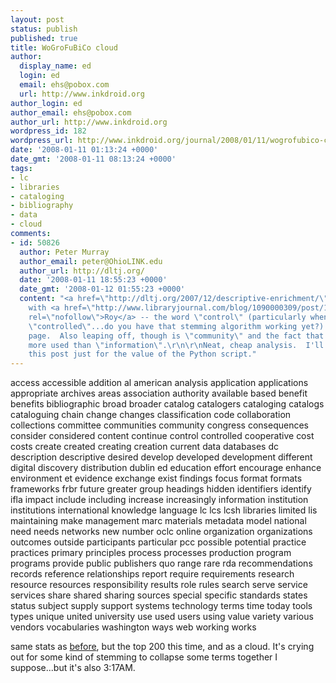 ```yaml
---
layout: post
status: publish
published: true
title: WoGroFuBiCo cloud
author:
  display_name: ed
  login: ed
  email: ehs@pobox.com
  url: http://www.inkdroid.org
author_login: ed
author_email: ehs@pobox.com
author_url: http://www.inkdroid.org
wordpress_id: 182
wordpress_url: http://www.inkdroid.org/journal/2008/01/11/wogrofubico-cloud/
date: '2008-01-11 01:13:24 +0000'
date_gmt: '2008-01-11 08:13:24 +0000'
tags:
- lc
- libraries
- cataloging
- bibliography
- data
- cloud
comments:
- id: 50826
  author: Peter Murray
  author_email: peter@OhioLINK.edu
  author_url: http://dltj.org/
  date: '2008-01-11 18:55:23 +0000'
  date_gmt: '2008-01-12 01:55:23 +0000'
  content: "<a href=\"http://dltj.org/2007/12/descriptive-enrichment/\" rel=\"nofollow\">I'm</a>
    with <a href=\"http://www.libraryjournal.com/blog/1090000309/post/1920018592.html\"
    rel=\"nofollow\">Roy</a> -- the word \"control\" (particularly when combined with
    \"controlled\"...do you have that stemming algorithm working yet?) leaps off the
    page.  Also leaping off, though is \"community\" and the fact that \"data\" is
    more used than \"information\".\r\n\r\nNeat, cheap analysis.  I'll have to bookmark
    this post just for the value of the Python script."
---
```


<style>
<!--<br />
span.tagcloud0 { font-size: 1.0em; padding: 0em; color: #ACC1F3; z-index: 10;<br />
position: relative}<br />
span.tagcloud0 a {text-decoration: none;  color: #ACC1F3;}<br />
span.tagcloud1 { font-size: 1.4em; padding: 0em; color: #ACC1F3; z-index: 9;<br />
position: relative}<br />
span.tagcloud1 a {text-decoration: none; color: #ACC1F3;}<br />
span.tagcloud2 { font-size: 1.8em; padding: 0em; color: #86A0DC; z-index: 8;<br />
position: relative}<br />
span.tagcloud2 a {text-decoration: none; color: #86A0DC;}<br />
span.tagcloud3 { font-size: 2.2em; padding: 0em; color: #86A0DC; z-index: 7;<br />
position: relative}<br />
span.tagcloud3 a {text-decoration: none; color: #86A0DC;}<br />
span.tagcloud4 { font-size: 2.6em; padding: 0em; color: #607EC5; z-index: 6;<br />
position: relative}<br />
span.tagcloud4 a {text-decoration: none; color: #607EC5;}<br />
span.tagcloud5 { font-size: 3.0em; padding: 0em; color: #607EC5; z-index: 5;<br />
position: relative}<br />
span.tagcloud5 a {text-decoration: none; color: #607EC5;}<br />
span.tagcloud6 { font-size: 3.3em; padding: 0em; color: #4C6DB9; z-index: 4;<br />
position: relative}<br />
span.tagcloud6 a {text-decoration: none; color: #4C6DB9;}<br />
span.tagcloud7 { font-size: 3.6em; padding: 0em; color: #395CAE; z-index: 3;<br />
position: relative}<br />
span.tagcloud7 a {text-decoration: none; color: #395CAE;}<br />
span.tagcloud8 { font-size: 3.9em; padding: 0em; color: #264CA2; z-index: 2;<br />
position: relative}<br />
span.tagcloud8 a {text-decoration: none; color: #264CA2;}<br />
span.tagcloud9 { font-size: 4.2em; padding: 0em; color: #133B97; z-index: 1;<br />
position: relative}<br />
span.tagcloud9 a {text-decoration: none; color: #133B97;}<br />
span.tagcloud10 { font-size: 4.5em; padding: 0em; color: #002A8B; z-index: 0;<br />
position: relative}<br />
span.tagcloud10 a {text-decoration: none; color: #002A8B;}<br />
//--><br />
</style>
<p><span class="tagcloud1">access</span> <span class="tagcloud0">accessible</span> <span class="tagcloud0">addition</span> <span class="tagcloud0">al</span> <span class="tagcloud0">american</span> <span class="tagcloud0">analysis</span> <span class="tagcloud0">application</span> <span class="tagcloud0">applications</span> <span class="tagcloud0">appropriate</span> <span class="tagcloud0">archives</span> <span class="tagcloud0">areas</span> <span class="tagcloud0">association</span> <span class="tagcloud1">authority</span> <span class="tagcloud1">available</span> <span class="tagcloud0">based</span> <span class="tagcloud0">benefit</span> <span class="tagcloud0">benefits</span> <span class="tagcloud6">bibliographic</span> <span class="tagcloud0">broad</span> <span class="tagcloud0">broader</span> <span class="tagcloud1">catalog</span> <span class="tagcloud0">catalogers</span> <span class="tagcloud2">cataloging</span> <span class="tagcloud0">catalogs</span> <span class="tagcloud0">cataloguing</span> <span class="tagcloud0">chain</span> <span class="tagcloud0">change</span> <span class="tagcloud0">changes</span> <span class="tagcloud0">classification</span> <span class="tagcloud0">code</span> <span class="tagcloud0">collaboration</span> <span class="tagcloud1">collections</span> <span class="tagcloud0">committee</span> <span class="tagcloud1">communities</span> <span class="tagcloud2">community</span> <span class="tagcloud2">congress</span> <span class="tagcloud0">consequences</span> <span class="tagcloud0">consider</span> <span class="tagcloud0">considered</span> <span class="tagcloud0">content</span> <span class="tagcloud0">continue</span> <span class="tagcloud3">control</span> <span class="tagcloud0">controlled</span> <span class="tagcloud1">cooperative</span> <span class="tagcloud0">cost</span> <span class="tagcloud0">costs</span> <span class="tagcloud0">create</span> <span class="tagcloud0">created</span> <span class="tagcloud0">creating</span> <span class="tagcloud1">creation</span> <span class="tagcloud1">current</span> <span class="tagcloud4">data</span> <span class="tagcloud0">databases</span> <span class="tagcloud0">dc</span> <span class="tagcloud0">description</span> <span class="tagcloud0">descriptive</span> <span class="tagcloud0">desired</span> <span class="tagcloud1">develop</span> <span class="tagcloud0">developed</span> <span class="tagcloud1">development</span> <span class="tagcloud0">different</span> <span class="tagcloud1">digital</span> <span class="tagcloud1">discovery</span> <span class="tagcloud0">distribution</span> <span class="tagcloud0">dublin</span> <span class="tagcloud0">ed</span> <span class="tagcloud0">education</span> <span class="tagcloud0">effort</span> <span class="tagcloud0">encourage</span> <span class="tagcloud0">enhance</span> <span class="tagcloud1">environment</span> <span class="tagcloud0">et</span> <span class="tagcloud0">evidence</span> <span class="tagcloud0">exchange</span> <span class="tagcloud0">exist</span> <span class="tagcloud1">findings</span> <span class="tagcloud0">focus</span> <span class="tagcloud0">format</span> <span class="tagcloud0">formats</span> <span class="tagcloud0">frameworks</span> <span class="tagcloud1">frbr</span> <span class="tagcloud1">future</span> <span class="tagcloud0">greater</span> <span class="tagcloud1">group</span> <span class="tagcloud1">headings</span> <span class="tagcloud0">hidden</span> <span class="tagcloud0">identifiers</span> <span class="tagcloud0">identify</span> <span class="tagcloud0">ifla</span> <span class="tagcloud0">impact</span> <span class="tagcloud0">include</span> <span class="tagcloud1">including</span> <span class="tagcloud0">increase</span> <span class="tagcloud0">increasingly</span> <span class="tagcloud2">information</span> <span class="tagcloud0">institution</span> <span class="tagcloud0">institutions</span> <span class="tagcloud1">international</span> <span class="tagcloud0">knowledge</span> <span class="tagcloud0">language</span> <span class="tagcloud3">lc</span> <span class="tagcloud0">lcs</span> <span class="tagcloud1">lcsh</span> <span class="tagcloud10">libraries</span> <span class="tagcloud0">limited</span> <span class="tagcloud0">lis</span> <span class="tagcloud0">maintaining</span> <span class="tagcloud1">make</span> <span class="tagcloud1">management</span> <span class="tagcloud0">marc</span> <span class="tagcloud2">materials</span> <span class="tagcloud1">metadata</span> <span class="tagcloud1">model</span> <span class="tagcloud1">national</span> <span class="tagcloud1">need</span> <span class="tagcloud1">needs</span> <span class="tagcloud0">networks</span> <span class="tagcloud1">new</span> <span class="tagcloud0">number</span> <span class="tagcloud1">oclc</span> <span class="tagcloud0">online</span> <span class="tagcloud0">organization</span> <span class="tagcloud0">organizations</span> <span class="tagcloud0">outcomes</span> <span class="tagcloud0">outside</span> <span class="tagcloud1">participants</span> <span class="tagcloud0">particular</span> <span class="tagcloud1">pcc</span> <span class="tagcloud0">possible</span> <span class="tagcloud0">potential</span> <span class="tagcloud0">practice</span> <span class="tagcloud1">practices</span> <span class="tagcloud0">primary</span> <span class="tagcloud0">principles</span> <span class="tagcloud0">process</span> <span class="tagcloud0">processes</span> <span class="tagcloud0">production</span> <span class="tagcloud1">program</span> <span class="tagcloud0">programs</span> <span class="tagcloud1">provide</span> <span class="tagcloud0">public</span> <span class="tagcloud0">publishers</span> <span class="tagcloud0">quo</span> <span class="tagcloud0">range</span> <span class="tagcloud1">rare</span> <span class="tagcloud1">rda</span> <span class="tagcloud1">recommendations</span> <span class="tagcloud4">records</span> <span class="tagcloud0">reference</span> <span class="tagcloud0">relationships</span> <span class="tagcloud1">report</span> <span class="tagcloud0">require</span> <span class="tagcloud0">requirements</span> <span class="tagcloud1">research</span> <span class="tagcloud1">resource</span> <span class="tagcloud1">resources</span> <span class="tagcloud0">responsibility</span> <span class="tagcloud0">results</span> <span class="tagcloud0">role</span> <span class="tagcloud1">rules</span> <span class="tagcloud0">search</span> <span class="tagcloud0">serve</span> <span class="tagcloud0">service</span> <span class="tagcloud1">services</span> <span class="tagcloud0">share</span> <span class="tagcloud0">shared</span> <span class="tagcloud1">sharing</span> <span class="tagcloud0">sources</span> <span class="tagcloud1">special</span> <span class="tagcloud0">specific</span> <span class="tagcloud2">standards</span> <span class="tagcloud0">states</span> <span class="tagcloud0">status</span> <span class="tagcloud2">subject</span> <span class="tagcloud0">supply</span> <span class="tagcloud0">support</span> <span class="tagcloud1">systems</span> <span class="tagcloud0">technology</span> <span class="tagcloud0">terms</span> <span class="tagcloud1">time</span> <span class="tagcloud0">today</span> <span class="tagcloud0">tools</span> <span class="tagcloud0">types</span> <span class="tagcloud1">unique</span> <span class="tagcloud0">united</span> <span class="tagcloud0">university</span> <span class="tagcloud2">use</span> <span class="tagcloud1">used</span> <span class="tagcloud2">users</span> <span class="tagcloud0">using</span> <span class="tagcloud1">value</span> <span class="tagcloud0">variety</span> <span class="tagcloud0">various</span> <span class="tagcloud0">vendors</span> <span class="tagcloud0">vocabularies</span> <span class="tagcloud0">washington</span> <span class="tagcloud0">ways</span> <span class="tagcloud1">web</span> <span class="tagcloud1">working</span> <span class="tagcloud2">works</span></p>
<p>same stats as <a href="/journal/2008/01/10/wogrofubico-wc/">before</a>, but the top 200 this time, and as a cloud. It's crying out for some kind of stemming to collapse some terms together I suppose...but it's also 3:17AM.</p>
